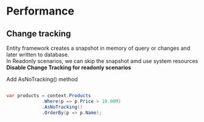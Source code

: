 # Performance

## Change tracking
Entity framework creates a snapshot in memory of query or changes and later written to database.\
In Readonly scenarios, we can skip the snapshot amd use system resources\
**Disable Change Tracking for readonly scenarios**

Add AsNoTracking() method
````cs

var products = context.Products
             .Where(p => p.Price > 10.00M)
             .AsNoTracking()
             .OrderBy(p => p.Name);

````

